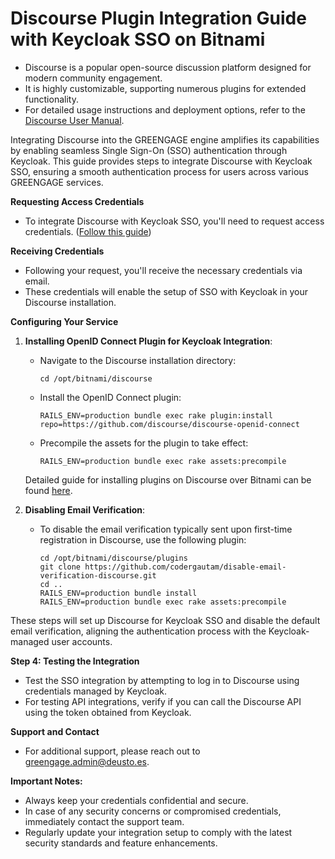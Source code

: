 # Discourse Plugin Integration Guide with Keycloak SSO on Bitnami

- Discourse is a popular open-source discussion platform designed for modern community engagement.
- It is highly customizable, supporting numerous plugins for extended functionality.
- For detailed usage instructions and deployment options, refer to the [Discourse User Manual](https://meta.discourse.org/docs).

Integrating Discourse into the GREENGAGE engine amplifies its capabilities by enabling seamless Single Sign-On (SSO) authentication through Keycloak. This guide provides steps to integrate Discourse with Keycloak SSO, ensuring a smooth authentication process for users across various GREENGAGE services.

**Requesting Access Credentials**

- To integrate Discourse with Keycloak SSO, you'll need to request access credentials. ([Follow this guide](tools/keycloak))

**Receiving Credentials**

- Following your request, you'll receive the necessary credentials via email.
- These credentials will enable the setup of SSO with Keycloak in your Discourse installation.

**Configuring Your Service**



1. **Installing OpenID Connect Plugin for Keycloak Integration**:
   - Navigate to the Discourse installation directory:
     ```
     cd /opt/bitnami/discourse
     ```
   - Install the OpenID Connect plugin:
     ```
     RAILS_ENV=production bundle exec rake plugin:install repo=https://github.com/discourse/discourse-openid-connect
     ```
   - Precompile the assets for the plugin to take effect:
     ```
     RAILS_ENV=production bundle exec rake assets:precompile
     ```
   Detailed guide for installing plugins on Discourse over Bitnami can be found [here](https://docs.bitnami.com/virtual-machine/apps/discourse/configuration/install-plugins/).

2. **Disabling Email Verification**:
   - To disable the email verification typically sent upon first-time registration in Discourse, use the following plugin:
     ```
     cd /opt/bitnami/discourse/plugins
     git clone https://github.com/codergautam/disable-email-verification-discourse.git
     cd ..
     RAILS_ENV=production bundle install
     RAILS_ENV=production bundle exec rake assets:precompile
     ```

These steps will set up Discourse for Keycloak SSO and disable the default email verification, aligning the authentication process with the Keycloak-managed user accounts.

**Step 4: Testing the Integration**

- Test the SSO integration by attempting to log in to Discourse using credentials managed by Keycloak.
- For testing API integrations, verify if you can call the Discourse API using the token obtained from Keycloak.

**Support and Contact**

- For additional support, please reach out to greengage.admin@deusto.es.


**Important Notes:**

- Always keep your credentials confidential and secure.
- In case of any security concerns or compromised credentials, immediately contact the support team.
- Regularly update your integration setup to comply with the latest security standards and feature enhancements.
